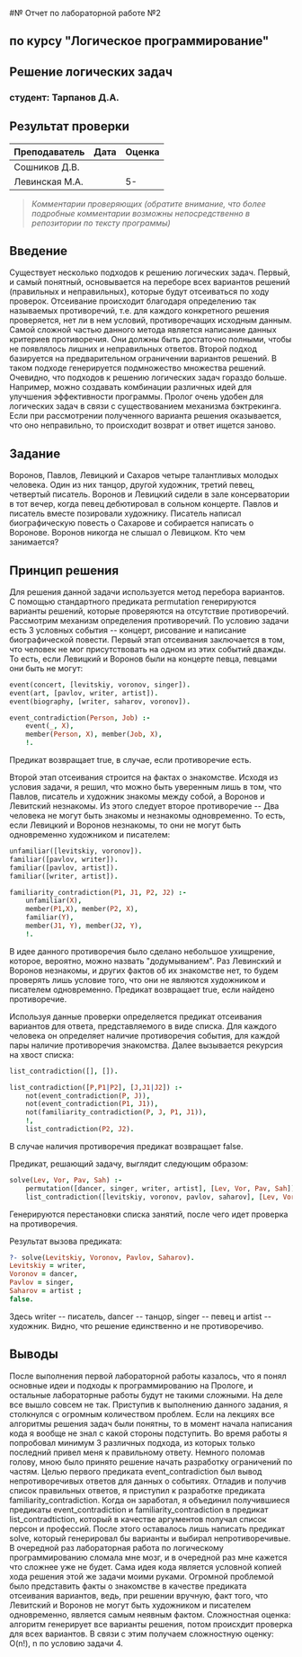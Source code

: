#№ Отчет по лабораторной работе №2
## по курсу "Логическое программирование"

## Решение логических задач

### студент: Тарпанов Д.А.

## Результат проверки

| Преподаватель     | Дата         |  Оценка       |
|-------------------|--------------|---------------|
| Сошников Д.В. |              |               |
| Левинская М.А.|              |       5-      |

> *Комментарии проверяющих (обратите внимание, что более подробные комментарии возможны непосредственно в репозитории по тексту программы)*


## Введение

Существует несколько подходов к решению логических задач. Первый, и самый понятный, основывается на переборе всех вариантов решений (правильных и неправильных), которые будут отсеиваться по ходу проверок. Отсеивание происходит благодаря определению так называемых противоречий, т.е. для каждого конкретного решения проверяется, нет ли в нем условий, противоречащих исходным данным. Самой сложной частью данного метода является написание данных критериев противоречия. Они должны быть достаточно полными, чтобы не появлялось лишних и неправильных ответов. Второй подход базируется на предварительном ограничении вариантов решений. В таком подходе генерируется подмножество множества решений. Очевидно, что подходов к решению логических задач гораздо больше. Например, можно создавать комбинации различных идей для улучшения эффективности программы.
Пролог очень удобен для логических задач в связи с существованием механизма бэктрекинга. Если при рассмотрении полученного варианта решения оказывается, что оно неправильно, то происходит возврат и ответ ищется заново.

## Задание

Воронов, Павлов, Левицкий и Сахаров четыре талантливых молодых человека. Один из них танцор, другой художник, третий певец, четвертый писатель. Воронов и Левицкий сидели в зале консерватории в тот вечер, когда певец дебютировал в сольном концерте. Павлов и писатель вместе позировали художнику. Писатель написал биографическую повесть о Сахарове и собирается написать о Воронове. Воронов никогда не слышал о Левицком. Кто чем занимается?

## Принцип решения

Для решения данной задачи используется метод перебора вариантов. С помощью стандартного предиката permutation генерируются варианты решений, которые проверяются на отсутствие противоречий. Рассмотрим механизм определения противоречий. По условию задачи есть 3 условных события -- концерт, рисование и написание биографической повести. Первый этап отсеивания заключается в том, что человек не мог присутствовать на одном из этих событий дважды. То есть, если Левицкий и Воронов были на концерте певца, певцами они быть не могут:

```prolog
event(concert, [levitskiy, voronov, singer]).
event(art, [pavlov, writer, artist]).
event(biography, [writer, saharov, voronov]).

event_contradiction(Person, Job) :-
    event(_, X),
    member(Person, X), member(Job, X), 
    !.
```

Предикат возвращает true, в случае, если противоречие есть.

Второй этап отсеивания строится на фактах о знакомстве. Исходя из условия задачи, я решил, что можно быть уверенным лишь в том, что Павлов, писатель и художник знакомы между собой, а Воронов и Левитский незнакомы. Из этого следует второе противоречие -- Два человека не могут быть знакомы и незнакомы одновременно. То есть, если Левицкий и Воронов незнакомы, то они не могут быть одновременно художником и писателем:

```prolog
unfamiliar([levitskiy, voronov]).
familiar([pavlov, writer]).
familiar([pavlov, artist]).
familiar([writer, artist]).

familiarity_contradiction(P1, J1, P2, J2) :-
    unfamiliar(X),
    member(P1,X), member(P2, X),
    familiar(Y),
    member(J1, Y), member(J2, Y),
    !.
```

В идее данного противоречия было сделано небольшое ухищрение, которое, вероятно, можно назвать "додумыванием". Раз Левинский и Воронов незнакомы, и других фактов об их знакомстве нет, то будем проверять лишь условие того, что они не являются художником и писателем одновременно. Предикат возвращает true, если найдено противоречие.

Используя данные проверки определяется предикат отсеивания вариантов для ответа, представляемого в виде списка. Для каждого человека он определяет наличие противоречия события, для каждой пары наличие противоречия знакомства. Далее вызывается рекурсия на хвост списка:

```prolog
list_contradiction([], []).

list_contradiction([P,P1|P2], [J,J1|J2]) :-
    not(event_contradiction(P, J)),
    not(event_contradiction(P1, J1)),
    not(familiarity_contradiction(P, J, P1, J1)),
    !,
    list_contradiction(P2, J2).
```

В случае наличия противоречия предикат возвращает false.

Предикат, решающий задачу, выглядит следующим образом:

```prolog
solve(Lev, Vor, Pav, Sah) :-
    permutation([dancer, singer, writer, artist], [Lev, Vor, Pav, Sah]),   
    list_contradiction([levitskiy, voronov, pavlov, saharov], [Lev, Vor, Pav, Sah]).
```

Генерируются перестановки списка занятий, после чего идет проверка на противоречия.

Результат вызова предиката:

```prolog
?- solve(Levitskiy, Voronov, Pavlov, Saharov).
Levitskiy = writer,
Voronov = dancer,
Pavlov = singer,
Saharov = artist ;
false.
```

Здесь writer -- писатель, dancer -- танцор, singer -- певец и artist -- художник. Видно, что решение единственно и не противоречиво.

## Выводы

После выполнения первой лабораторной работы казалось, что я понял основные идеи и подходы к программированию на Прологе, и остальные лабораторные работы будут не такими сложными. На деле все вышло совсем не так. Приступив к выполнению данного задания, я столкнулся с огромным количеством проблем. Если на лекциях все алгоритмы решения задач были понятны, то в момент начала написания кода я вообще не знал с какой стороны подступить. Во время работы я попробовал минимум 3 различных подхода, из которых только последний привел меня к правильному ответу. Немного поломав голову, мною было принято решение начать разработку ограничений по частям. Целью первого предиката event_contradiction был вывод непротиворечивых ответов для данных о событиях. Отладив и получив список правильных ответов, я приступил к разработке предиката familiarity_contradiction. Когда он заработал, я объединил получившиеся предикаты event_contradiction и familiarity_contradiction в предикат list_contradtiction, который в качестве аргументов получал список персон и профессий. После этого оставалось лишь написать предикат solve, который генерировал бы варианты и выбирал непротиворечивые.
В очередной раз лабораторная работа по логическому программированию сломала мне мозг, и в очередной раз мне кажется что сложнее уже не будет. Сама идея кода является условной копией хода решения этой же задачи моими руками. Огромной проблемой было представить факты о знакомстве в качестве предиката отсеивания вариантов, ведь, при решении вручную, факт того, что Левитский и Воронов не могут быть художником и писателем одновременно, является самым неявным фактом. Сложностная оценка: алгоритм генерирует все варианты решения, потом происхдит проверка для всех вариантов. В связи с этим получаем сложностную оценку: O(n!), n по условию задачи 4.




